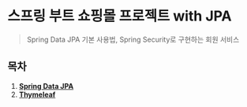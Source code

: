 # 스프링 부트 쇼핑몰 프로젝트 with JPA
> Spring Data JPA 기본 사용법, Spring Security로 구현하는 회원 서비스

## 목차

1. [**Spring Data JPA**](https://github.com/yoon-youngjin/SSS/blob/main/Shop/docs/step-01.md)
2. [**Thymeleaf**](https://github.com/yoon-youngjin/SSS/blob/main/Shop/docs/step-02.md)
